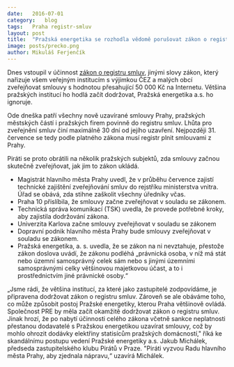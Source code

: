 ```yaml
---
date:	2016-07-01
category:	blog
tags:	Praha registr-smluv
layout:	post
title:	"Pražská energetika se rozhodla vědomě porušovat zákon o registru smluv" 
image: posts/precko.png
author:	Mikuláš Ferjenčík
---
```


Dnes vstoupil v účinnost [zákon o registru smluv](https://www.zakonyprolidi.cz/cs/2015-340), jinými slovy zákon, který nařizuje všem veřejným institucím s výjimkou ČEZ a malých obcí zveřejňovat smlouvy s hodnotou přesahující 50 000 Kč na Internetu. Většina pražských institucí ho hodlá začít dodržovat, Pražská energetika a.s. ho ignoruje. 

Ode dneška patří všechny nově uzavírané smlouvy Prahy, pražských městských částí i pražských firem povinně do registru smluv. Lhůta pro zveřejnění smluv činí maximálně 30 dní od jejího uzavření. Nejpozději 31. července se tedy podle platného zákona musí registr plnit smlouvami z Prahy. 

Piráti se proto obrátili na několik pražských subjektů, zda smlouvy začnou skutečně zveřejňovat, jak jim to zákon ukládá. 

* Magistrát hlavního města Prahy uvedl, že v průběhu července zajistí technické zajištění zveřejňování smluv do rejstříku ministerstva vnitra. Úřad se obává, zda stihne zaškolit všechny úředníky včas. 
* Praha 10 přislíbila, že smlouvy začne zveřejňovat v souladu se zákonem. 
* Technická správa komunikací (TSK) uvedla, že provede potřebné kroky, aby zajistila dodržování zákona. 
* Univerzita Karlova začne smlouvy zveřejňovat v souladu se zákonem
* Dopravní podnik hlavního města Prahy bude smlouvy zveřejňovat v souladu se zákonem. 
* Pražská energetika, a. s. uvedla, že se zákon na ni nevztahuje, přestože zákon doslova uvádí, že zákonu podléhá „právnická osoba, v níž má stát nebo územní samosprávný celek sám nebo s jinými územními samosprávnými celky většinovou majetkovou účast, a to i prostřednictvím jiné právnické osoby.“

„Jsme rádi, že většina institucí, za které jako zastupitelé zodpovídáme, je připravena dodržovat zákon o registru smluv. Zároveň se ale obáváme toho, co může způsobit postoj Pražské energetiky, kterou Praha většinově ovládá. Společnost PRE by měla začít okamžitě dodržovat zákon o registru smluv. Jinak hrozí, že po nabytí účinnosti celého zákona včetně sankce neplatnosti přestanou dodavatelé s Pražskou energetikou uzavírat smlouvy, což by mohlo ohrozit dodávky elektřiny statisícům pražských domácností," říká ke skandálnímu postupu vedení Pražské energetiky a.s. Jakub Michálek, předseda zastupitelského klubu Pirátů v Praze. "Piráti vyzvou Radu hlavního města Prahy, aby zjednala nápravu,“ uzavírá Michálek. 


